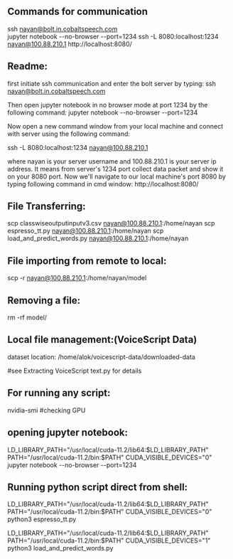 
Commands for communication
--------------------------------
ssh nayan@bolt.in.cobaltspeech.com      
jupyter notebook --no-browser --port=1234
ssh -L 8080:localhost:1234 nayan@100.88.210.1
http://localhost:8080/



Readme:
----------------------
first initiate ssh communication and enter the bolt server by typing: 
ssh nayan@bolt.in.cobaltspeech.com 

Then open jupyter notebook in no browser mode at port 1234 by the following command:
jupyter notebook --no-browser --port=1234


Now open a new command window from your local machine and connect with server using the following command:

ssh -L 8080:localhost:1234 nayan@100.88.210.1

where nayan is your server username and 100.88.210.1 is your server ip address. It means from server's 1234 port collect data packet and show it on your 8080 port. Now we'll navigate to our local machine's port 8080 by typing following command in cmd window:
http://localhost:8080/


File Transferring:
----------------------
scp classwiseoutputinputv3.csv nayan@100.88.210.1:/home/nayan
scp espresso_tt.py nayan@100.88.210.1:/home/nayan
scp load_and_predict_words.py nayan@100.88.210.1:/home/nayan

File importing from remote to local:
------------------------------------
scp -r nayan@100.88.210.1:/home/nayan/model

Removing a file:
----------------------
rm -rf model/


Local file management:(VoiceScript Data)
-------------------------------
dataset location: /home/alok/voicescript-data/downloaded-data

#see Extracting VoiceScript text.py for details



For running any script:
-----------------------
nvidia-smi          #checking GPU


opening jupyter notebook:
---------------------------------
LD_LIBRARY_PATH="/usr/local/cuda-11.2/lib64:$LD_LIBRARY_PATH" PATH="/usr/local/cuda-11.2/bin:$PATH" CUDA_VISIBLE_DEVICES="0" jupyter notebook --no-browser --port=1234

Running python script direct from shell:
-----------------------------------------------
LD_LIBRARY_PATH="/usr/local/cuda-11.2/lib64:$LD_LIBRARY_PATH" PATH="/usr/local/cuda-11.2/bin:$PATH" CUDA_VISIBLE_DEVICES="0" python3 espresso_tt.py


LD_LIBRARY_PATH="/usr/local/cuda-11.2/lib64:$LD_LIBRARY_PATH" PATH="/usr/local/cuda-11.2/bin:$PATH" CUDA_VISIBLE_DEVICES="1" python3 load_and_predict_words.py
